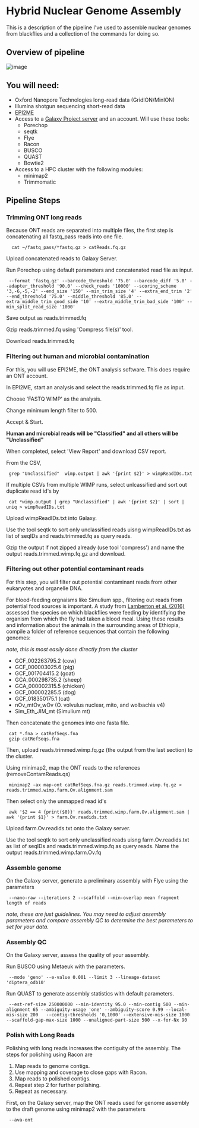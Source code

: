 # Hybrid Nuclear Genome Assembly

This is a description of the pipeline I've used to assemble nuclear genomes from blackflies and a collection of the commands for doing so.


## Overview of pipeline


![image](https://github.com/hendricksonen/flyawayhome/assets/113100255/3bed643a-8ed0-4ea4-b3b6-25042d1c9852)


## You will need:


- Oxford Nanopore Technologies long-read data (GridION/MinION)
- Illumina shotgun sequencing short-read data
- [EPI2ME](https://labs.epi2me.io/installation/) 
- Access to a [Galaxy Project server](https://usegalaxy.org.au/) and an account. Will use these tools:
  - Porechop
  - seqtk
  - Flye
  - Racon
  - BUSCO
  - QUAST
  - Bowtie2
- Access to a HPC cluster with the following modules:
  - minimap2
  - Trimmomatic


## Pipeline Steps


### Trimming ONT long reads


Because ONT reads are separated into multiple files, the first step is concatenating all fastq_pass reads into one file.

      cat ~/fastq_pass/*fastq.gz > catReads.fq.gz 
      
Upload concatenated reads to Galaxy Server.

Run Porechop using default parameters and concatenated read file as input.

     --format 'fastq.gz' --barcode_threshold '75.0' --barcode_diff '5.0' --adapter_threshold '90.0' --check_reads '10000' --scoring_scheme '3,-6,-5,-2' --end_size '150' --min_trim_size '4' --extra_end_trim '2' --end_threshold '75.0' --middle_threshold '85.0' --extra_middle_trim_good_side '10' --extra_middle_trim_bad_side '100' --min_split_read_size '1000'

Save output as reads.trimmed.fq

Gzip reads.trimmed.fq using 'Compress file(s)' tool.

Download reads.trimmed.fq


### Filtering out human and microbial contamination


For this, you will use EPI2ME, the ONT analysis software. This does require an ONT account.

In EPI2ME, start an analysis and select the reads.trimmed.fq file as input.

Choose 'FASTQ WIMP' as the analysis.

Change minimum length filter to 500. 

Accept & Start.

**Human and microbial reads will be "Classified" and all others will be "Unclassified"**

When completed, select 'View Report' and download CSV report.

From the CSV, 

     grep "Unclassified"  wimp.output | awk '{print $2}' > wimpReadIDs.txt
     
If multiple CSVs from multiple WIMP runs, select unlcassified and sort out duplicate read id's by

     cat *wimp.output | grep "Unclassified" | awk '{print $2}' | sort | uniq > wimpReadIDs.txt
     
Upload wimpReadIDs.txt into Galaxy.

Use the tool seqtk to sort only unclassified reads uisng wimpReadIDs.txt as list of seqIDs and reads.trimmed.fq as query reads. 

Gzip the output if not zipped already (use tool 'compress') and name the output reads.trimmed.wimp.fq.gz and download.


### Filtering out other potential contaminant reads


For this step, you will filter out potential contaminant reads from other eukaryotes and organelle DNA. 

For blood-feeding orgnaisms like Simulium spp., filtering out reads from potential food sources is important. A study from [Lamberton et al. (2016)](https://parasitesandvectors.biomedcentral.com/articles/10.1186/s13071-016-1703-2) assessed the species on which blackflies were feeding by identifying the organism from which the fly had taken a blood meal. Using these results and information about the animals in the surrounding areas of Ethiopia, compile a folder of reference sequences that contain the following genomes: 

*note, this is most easily done directly from the cluster*

  - GCF_002263795.2 (cow)
  - GCF_000003025.6 (pig)
  - GCF_001704415.2 (goat)
  - GCA_000298735.2 (sheep)
  - GCA_000002315.5 (chicken)
  - GCF_000002285.5 (dog)
  - GCF_018350175.1 (cat)
  - nOv_mtOv_wOv (O. volvulus nuclear, mito, and wolbachia v4)
  - Sim_Eth_JIM_mt (Simulium mt)

Then concatenate the genomes into one fasta file.

     cat *.fna > catRefSeqs.fna
     gzip catRefSeqs.fna
     
Then, upload reads.trimmed.wimp.fq.gz (the output from the last section) to the cluster.

Using minimap2, map the ONT reads to the references (removeContamReads.qs)

     minimap2 -ax map-ont catRefSeqs.fna.gz reads.trimmed.wimp.fq.gz > reads.trimmed.wimp.farm.Ov.alignment.sam

Then select only the unmapped read id's 

     awk '$2 == 4 {print($0)}' reads.trimmed.wimp.farm.Ov.alignment.sam | awk '{print $1}' > farm.Ov.readids.txt 
  
Upload farm.Ov.readids.txt onto the Galaxy server. 

Use the tool seqtk to sort only unclassified reads uisng farm.Ov.readids.txt as list of seqIDs and reads.trimmed.wimp.fq as query reads. Name the output reads.trimmed.wimp.farm.Ov.fq


### Assemble genome


On the Galaxy server, generate a preliminary assembly with Flye using the parameters

     --nano-raw --iterations 2 --scaffold --min-overlap mean fragment length of reads 

*note, these are just guidelines. You may need to adjust assembly parameters and compare assembly QC to determine the best parameters to set for your data.*


### Assembly QC 


On the Galaxy server, assess the quality of your assembly.

Run BUSCO using Metaeuk with the parameters.

     --mode 'geno' --e-value 0.001 --limit 3 --lineage-dataset 'diptera_odb10'
     
Run QUAST to generate assembly statistics with default parameters.

     --est-ref-size 250000000 --min-identity 95.0 --min-contig 500 --min-alignment 65 --ambiguity-usage 'one' --ambiguity-score 0.99 --local-mis-size 200   --contig-thresholds '0,1000' --extensive-mis-size 1000 --scaffold-gap-max-size 1000 --unaligned-part-size 500 --x-for-Nx 90
 
 
### Polish with Long Reads

Polishing with long reads increases the contiguity of the assembly. The steps for polishing using Racon are 

1. Map reads to genome contigs.
2. Use mapping and coverage to close gaps with Racon. 
3. Map reads to polished contigs.
4. Repeat step 2 for further polishing.
5. Repeat as necessary.


First, on the Galaxy server, map the ONT reads used for genome assembly to the draft genome using minimap2 with the parameters

     --ava-ont 

     

